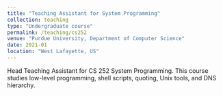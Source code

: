 ```yaml
---
title: "Teaching Assistant for System Programming"
collection: teaching
type: "Undergraduate course"
permalink: /teaching/cs252
venue: "Purdue University, Department of Computer Science"
date: 2021-01
location: "West Lafayette, US"
---
```


Head Teaching Assistant for CS 252 System Programming. This course studies low-level programming, shell scripts, quoting, Unix tools, and DNS hierarchy.
